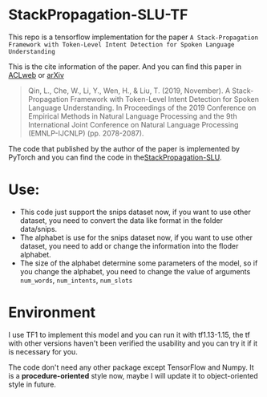 # StackPropagation-SLU-TF

This repo is a tensorflow implementation for the paper `A Stack-Propagation Framework with Token-Level Intent Detection for Spoken Language Understanding`

This is the cite information of the paper. And you can find this paper in [ACLweb](https://www.aclweb.org/anthology/D19-1214/) or [arXiv](https://arxiv.org/abs/1909.02188)

> Qin, L., Che, W., Li, Y., Wen, H., & Liu, T. (2019, November). 
> A Stack-Propagation Framework with Token-Level Intent Detection for Spoken Language Understanding. 
> In Proceedings of the 2019 Conference on Empirical Methods in Natural Language Processing and the 9th International Joint Conference on Natural Language Processing (EMNLP-IJCNLP) (pp. 2078-2087).

The code that published by the author of the paper is implemented by PyTorch and you can find the code in the[StackPropagation-SLU](https://github.com/LeePleased/StackPropagation-SLU).

# Use:

- This code just support the snips dataset now, if you want to use other dataset, you need to convert the data like format in the folder data/snips.
- The alphabet is use for the snips dataset now, if you want to use other dataset, you need to add or change the information into the floder alphabet.
- The size of the alphabet determine some parameters of the model, so if you change the alphabet, you need to change the value of arguments `num_words`, `num_intents`, `num_slots`

# Environment
I use TF1 to implement this model and you can run it with tf1.13-1.15, the tf with other versions haven't been verified the usability and you can try it if it is necessary for you.

The code don't need any other package except TensorFlow and Numpy. It is a **procedure-oriented** style now, maybe I will update it to object-oriented style in future. 
